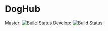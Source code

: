 # DogHub

Master: [![Build Status](https://app.travis-ci.com/gcivil-nyu-org/INET-Monday-Spring2023-Team-1.svg?branch=main)](https://app.travis-ci.com/gcivil-nyu-org/INET-Monday-Spring2023-Team-1)
Develop: [![Build Status](https://app.travis-ci.com/gcivil-nyu-org/INET-Monday-Spring2023-Team-1.svg?branch=develop)](https://app.travis-ci.com/gcivil-nyu-org/INET-Monday-Spring2023-Team-1)
